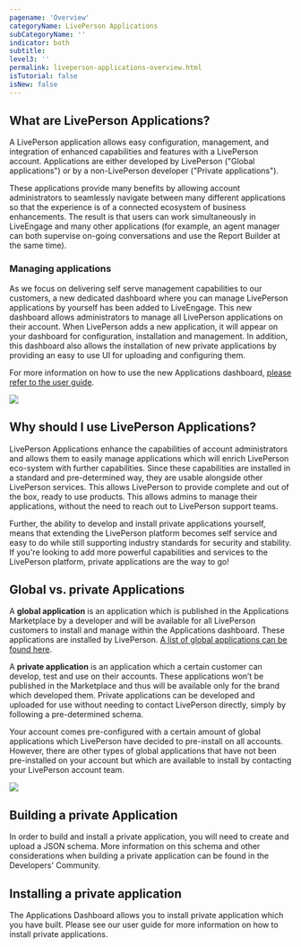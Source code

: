 ```yaml
---
pagename: 'Overview'
categoryName: LivePerson Applications
subCategoryName: ''
indicator: both
subtitle:
level3: ''
permalink: liveperson-applications-overview.html
isTutorial: false
isNew: false
---
```


## What are LivePerson Applications?

A LivePerson application allows easy configuration, management, and integration of enhanced capabilities and features with a LivePerson account. Applications are either developed by LivePerson ("Global applications") or by a non-LivePerson developer ("Private applications").

These applications provide many benefits by allowing account administrators to seamlessly navigate between many different applications so that the experience is of a connected ecosystem of business enhancements. The result is that users can work simultaneously in LiveEngage and many other applications (for example, an agent manager can both supervise on-going conversations and use the Report Builder at the same time).

### Managing applications

As we focus on delivering self serve management capabilities to our customers, a new dedicated dashboard where you can manage LivePerson applications by yourself has been added to LiveEngage. This new dashboard allows administrators to manage all LivePerson applications on their account. When LivePerson adds a new application, it will appear on your dashboard for configuration, installation and management. In addition, this dashboard also allows the installation of new private applications by providing an easy to use UI for uploading and configuring them.

For more information on how to use the new Applications dashboard, [please refer to the user guide](liveperson-applications-user-guide.html).

![](img/appsUI2.jpg)

## Why should I use LivePerson Applications?

LivePerson Applications enhance the capabilities of account administrators and allows them to easily manage applications which will enrich LivePerson eco-system with further capabilities. Since these capabilities are installed in a standard and pre-determined way, they are usable alongside other LivePerson services. This allows LivePerson to provide complete and out of the box, ready to use products. This allows admins to manage their applications, without the need to reach out to LivePerson support teams.

Further, the ability to develop and install private applications yourself, means that extending the LivePerson platform becomes self service and easy to do while still supporting industry standards for security and stability. If you're looking to add more powerful capabilities and services to the LivePerson platform, private applications are the way to go!

## Global vs. private Applications

A **global application** is an application which is published in the Applications Marketplace by a developer and will be available for all LivePerson customers to install and manage within the Applications dashboard. These applications are installed by LivePerson. [A list of global applications can be found here](liveperson-applications-global-applications-list.html).

A **private application** is an application which a certain customer can develop, test and use on their accounts. These applications won’t be published in the Marketplace and thus will be available only for the brand which developed them. Private applications can be developed and uploaded for use without needing to contact LivePerson directly, simply by following a pre-determined schema.

Your account comes pre-configured with a certain amount of global applications which LivePerson have decided to pre-install on all accounts. However, there are other types of global applications that have not been pre-installed on your account but which are available to install by contacting your LivePerson account team.

![](img/appsUI1.jpg)

## Building a private Application

In order to build and install a private application, you will need to create and upload a JSON schema. More information on this schema and other considerations when building a private application can be found in the Developers' Community.

## Installing a private application

The Applications Dashboard allows you to install private application which you have built. Please see our user guide for more information on how to install private applications.
